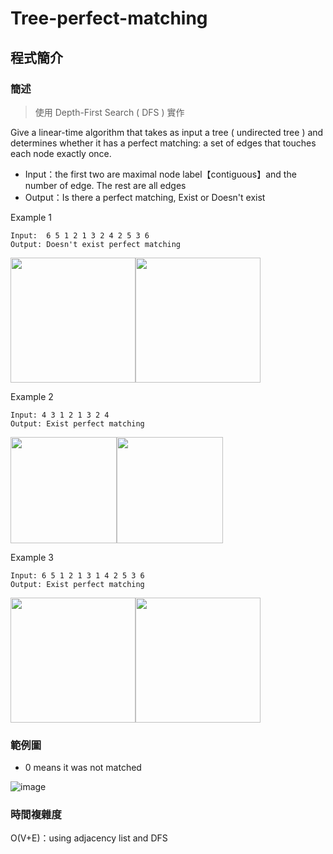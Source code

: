 # Tree-perfect-matching
## 程式簡介
### 簡述
> 使用 Depth-First Search ( DFS ) 實作

Give a linear-time algorithm that takes as input a tree ( undirected tree ) and determines whether it has a perfect matching: a set of edges that touches each node exactly once.

* Input：the first two are maximal node label【contiguous】and the number of edge. The rest are all edges
* Output：Is there a perfect matching, Exist or Doesn't exist

Example 1
```
Input:  6 5 1 2 1 3 2 4 2 5 3 6
Output: Doesn't exist perfect matching
```

<img src="https://user-images.githubusercontent.com/93152909/139877741-920a78f9-0246-45e3-8719-6e19107e4858.png" width="200"><img src="https://user-images.githubusercontent.com/93152909/150303823-e8192aa0-0dc2-44cd-9766-5d3adc91c048.png" width="200">

Example 2
```
Input: 4 3 1 2 1 3 2 4
Output: Exist perfect matching
```

<img src="https://user-images.githubusercontent.com/93152909/139877842-87c46f15-6d3b-47e2-a47a-dcd5d1fd6b38.png" width="170"><img src="https://user-images.githubusercontent.com/93152909/150304195-4182e655-944d-4532-9db6-b00a3402c112.png" width="170">

Example 3
```
Input: 6 5 1 2 1 3 1 4 2 5 3 6
Output: Exist perfect matching
```
<img src="https://user-images.githubusercontent.com/93152909/139903766-9f38755b-7b43-4ed2-9e37-14d554dc651a.png" width="200"><img src="https://user-images.githubusercontent.com/93152909/150304470-ac02fdea-5497-46d7-b537-0dabd78a3ae1.png" width="200">

### 範例圖
* 0 means it was not matched

![image](https://user-images.githubusercontent.com/93152909/150297968-1337bb72-5106-4968-bd04-8036a6c39500.png)
### 時間複雜度
O(V+E)：using adjacency list and DFS
